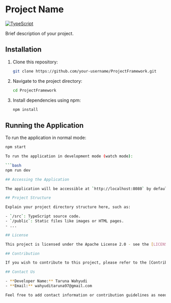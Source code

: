 # Project Name

[![TypeScript](https://img.shields.io/badge/TypeScript-2.0-blue.svg)](https://www.typescriptlang.org/)

Brief description of your project.

## Installation

1. Clone this repository:

    ```bash
    git clone https://github.com/your-username/ProjectFramework.git
    ```

2. Navigate to the project directory:

    ```bash
    cd ProjectFramework
    ```

3. Install dependencies using npm:

    ```bash
    npm install
    ```

## Running the Application

To run the application in normal mode:

```bash
npm start

To run the application in development mode (watch mode):

```bash
npm run dev

## Accessing the Application

The application will be accessible at `http://localhost:8080` by default. Adjust the port and other configurations as needed.

## Project Structure

Explain your project directory structure here, such as:

- `/src`: TypeScript source code.
- `/public`: Static files like images or HTML pages.
- ...

## License

This project is licensed under the Apache License 2.0 - see the [LICENSE](LICENSE) file.

## Contribution

If you wish to contribute to this project, please refer to the [Contribution Guidelines](CONTRIBUTING.md) for more details.

## Contact Us

- **Developer Name:** Taruna Wahyudi
- **Email:** wahyuditaruna97@gmail.com

Feel free to add contact information or contribution guidelines as needed. Make sure to include contribution details and a contribution guide that fits your project.